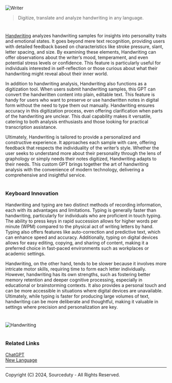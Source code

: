 ![Writer](https://github.com/user-attachments/assets/694199b3-df9c-451e-81b9-92b2fbd33e66)

> Digitize, translate and analyze handwriting in any language.

#

[Handwriting](https://chatgpt.com/g/g-uidqnLYiI-handwriting) analyzes handwriting samples for insights into personality traits and emotional states. It goes beyond mere text recognition, providing users with detailed feedback based on characteristics like stroke pressure, slant, letter spacing, and size. By examining these elements, Handwriting can offer observations about the writer’s mood, temperament, and even potential stress levels or confidence. This feature is particularly useful for individuals interested in self-reflection or those curious about what their handwriting might reveal about their inner world.

In addition to handwriting analysis, Handwriting also functions as a digitization tool. When users submit handwriting samples, this GPT can convert the handwritten content into plain, editable text. This feature is handy for users who want to preserve or use handwritten notes in digital form without the need to type them out manually. Handwriting ensures accuracy in this digitization process, even offering clarification when parts of the handwriting are unclear. This dual capability makes it versatile, catering to both analysis enthusiasts and those looking for practical transcription assistance.

Ultimately, Handwriting is tailored to provide a personalized and constructive experience. It approaches each sample with care, offering feedback that respects the individuality of the writer’s style. Whether the user seeks to understand more about their personality through the lens of graphology or simply needs their notes digitized, Handwriting adapts to their needs. This custom GPT brings together the art of handwriting analysis with the convenience of modern technology, delivering a comprehensive and insightful service.

#
### Keyboard Innovation

Handwriting and typing are two distinct methods of recording information, each with its advantages and limitations. Typing is generally faster than handwriting, particularly for individuals who are proficient in touch typing. The ability to press keys in rapid succession allows for higher words per minute (WPM) compared to the physical act of writing letters by hand. Typing also offers features like auto-correction and predictive text, which can enhance speed and accuracy. Additionally, typing on digital devices allows for easy editing, copying, and sharing of content, making it a preferred choice in fast-paced environments such as workplaces or academic settings.

Handwriting, on the other hand, tends to be slower because it involves more intricate motor skills, requiring time to form each letter individually. However, handwriting has its own strengths, such as fostering better memory retention and deeper cognitive processing, especially in educational or brainstorming contexts. It also provides a personal touch and can be more accessible in situations where digital devices are unavailable. Ultimately, while typing is faster for producing large volumes of text, handwriting can be more deliberate and thoughtful, making it valuable in settings where precision and personalization are key.

#
![Handwriting](https://github.com/user-attachments/assets/83b8bea3-39d3-4278-88ad-a548dce16ac1)

#
### Related Links

[ChatGPT](https://github.com/sourceduty/ChatGPT)
<br>
[New Language](https://github.com/sourceduty/New_Language)

***
Copyright (C) 2024, Sourceduty - All Rights Reserved.
